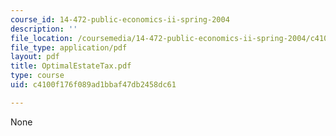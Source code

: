 ```yaml
---
course_id: 14-472-public-economics-ii-spring-2004
description: ''
file_location: /coursemedia/14-472-public-economics-ii-spring-2004/c4100f176f089ad1bbaf47db2458dc61_OptimalEstateTax.pdf
file_type: application/pdf
layout: pdf
title: OptimalEstateTax.pdf
type: course
uid: c4100f176f089ad1bbaf47db2458dc61

---
```

None